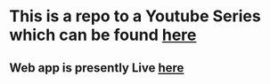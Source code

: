 # This is a repo to a Youtube Series which can be found [here](https://www.youtube.com/playlist?list=PLG3Tf5BKdISkOS5GSBmBVwxCvIEdIHUI2)

## Web app is presently Live [here]()

